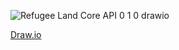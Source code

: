 ![Refugee Land Core API 0 1 0 drawio](https://user-images.githubusercontent.com/55330747/172565914-d1a2e51e-7e04-4db2-95c0-de1bb9828755.svg)


[Draw.io](https://viewer.diagrams.net/?tags=%7B%7D&highlight=0000ff&edit=_blank&layers=1&nav=1&title=Refugee%20Land%20Core%20API%200.1.0.drawio#R7Vxbc9o4FP41PC7jK7Yfwy3NLN1kSGfb3ZcdxRagrbFYWQTor1%2FJljBG5pIWI5cmkwnWsW6c831Hx8dSWnZvvr4nYDH7iCMYtywjWrfsfsuyTNP22QeXbHJJx%2B%2FkgilBkahUCJ7RNyiEhpAuUQTTUkWKcUzRoiwMcZLAkJZkgBC8Kleb4Lg86gJMoSJ4DkGsSj%2BjiM7k9zKM4sYHiKYzMbTvihtzICsLQToDEV7tiOxBy%2B4RjGl%2BNV%2F3YMyVJ%2FWStxseuLudGIEJPaeB%2FeHL4PP81f4nDV7J6u9FAAH6zc57eQXxUnzhMZwspxAy4T3By4WYO91IhaxmiMLnBQh5ecWM3rK7MzqPWclklyBd5GaYoDVkI3fFAJBQuD44c3OrDwYkiOeQkg2rIho4ltt280YSRUFeXBUm8YWaZ7vGEDIgQDDddl3oiV0IVb1BbaZZobet4thwlnFKj0wdtKy6lBL8FfZwjAmTJDhhNbsTFMd7IhCjacKKIVMfZPIuVy5ikL0TN%2BYoivgw3SpbsckkEbdM37iMdSzPLtlG4n3HNqZXYRy7NuMcAbV%2BMJuBAmZfL5itQNELjJgTFEVM6AxPcQLiQSHdg1FRZ4TxQmjvX0jpRnh0sKS4rNt8TD7QcUWyeeElCeGxL%2BCJhQGQKaQnkaGahsAYUPRansnl9ewpuGxZnZh7AcBtTeAkk3b%2BW%2BLcNVC%2ByN3xUa1hhMO0TXIct2OQRELGPoSUC9shJpDPji%2FEO%2FeKXtnVVHyCOcd78pLyj8JfyUW8j8PlnBmDqQYncqasS1B0sQebCKSzLSZ2bL3rxFqWPTSG1tA95PEU91ZALeMkCQWmTD7KBCd0p2vb9p3hUMglgk1ZFu0yZytXY%2BMSnHb2OW16KqnNKlZbdbHaNhXz%2FFysluvDSVZrJbWcpQ5ST%2FPAYp%2FZgski7Hin85vpbHcMhc5qwLl9RLkKnX1bB52Zwsjmi2ifFf7ihbYri%2F317s3%2BRpR2zONf2CvY53oFR6tbUGPQJ5zS3eeCHwxF90hoGK7BXc0%2BgybZj0LOrIXZ7%2FYuFdT65WcAX30IuGpM67vvdClYcA5dXK10cRS63EVRnWzxgVGx3hxji%2BsZF3pits2GsSVwdLClRtS7Z6LeD7Si3lVQ%2F5CkDFn1AR9YhmG5bwF%2BZ2gYlwK%2BYzUM%2BJ6W1EeNwO%2Bc6%2B49rcDvnIiOLpN6bnSI5OjGvuz4ZrB%2FbhYwfyWlDftqFrAU6tQE%2FSbFO9qhL6l4M9D3z4R%2BcMBQV4K%2BfzLeqQX9zQp6tKPf15IZrg%2F9jnUm%2Bh2tmWI5zR3030MO%2FbusrSBAettRj60d%2FNaNgf%2FcfKijNcHjVL2TpwTBVygZUH4dKV9QvJATLyzTqpq3HD1pp1Dg6aDQ9%2BZWs9ITJIh9ef7%2BqeaEq3Nu6ikwqq1%2BJT6qqadnGHMWSDY2hn3Nit60s8%2FTwr4aCXNuysrRmrJy1JRVHr0dJkKXz26IYuZ2biyq8%2BTu18aQQssDffNe9znn5sAcrTkwR82BFdHg5eLAegmoMyb0zYYRMNCyPaVGIp2dUbO0EknNqMkw7uegkd7gLmgajVw1yjiaGE1XaB6D%2FKDAzg45rp5whuJoBDZ4ySedUhB%2BlaXuDBP0jdUHxdEDQCSTbKNU45m3FH0SmLI6T1K%2F5p7oI1iXKo5ASuVscByDRYpetjv45oxZKOliSvH82Lr4QwZ2y%2FZ1vI5iX9OpMHBwxMBisDHDNUimMSxG2x%2FOtVU4mVW7BvePQgDOtQRQ2OUeMlVgtf2iP4C0qiVY7gAfwwWzYL5XNEvQZBtWD%2B5JEEdZ3np%2BJYYT3uzg6ZWUeRWUTEdZtb5TSMZCc1yEWfNJnG39nLGGkPXQXWCU0EyVbpf9MuX2eFDmsrn2WNksyuyXVyfM9SRs%2BgBlsIIMtyvIscuWKKYD8LJl1fdA9AjTVeBuyog4BdTa9pu66spSrBACDw8jxF%2Fa5%2BvFFhwHsgDvILk4SFzdIOmom9%2Fb7fa76es3vafd9IdPQLZH2UEGo5edWjDunh7YX6NttdUNJzdzCNJzndLSX3UKciu7yinIjvVWA5m3bCDL9htmIF%2BN9XNL9B7%2F%2BDR%2BHI0G44aa4%2FJxuhkEeyduqhY3z5eVrmMgNUR%2BHoz%2FfOgNfhm7KDvVG2CVipTHp8fx3T2zitEdP%2F7%2BC9HGsfy21zzeBIqF%2BurzQDoDC34ZbmLElETsAzrcMdpLrs7Ry1YAwq%2FTTMmPS8q6kbmFVJwMdC%2BURbD3FveKNFGnYumoL9uqxt23peGqRNx1NayGt7el4apdiNfVsBqf%2FtwaNg3pUesHMT8Dvv3HQXlKsPj3S%2Fbgfw%3D%3D)

